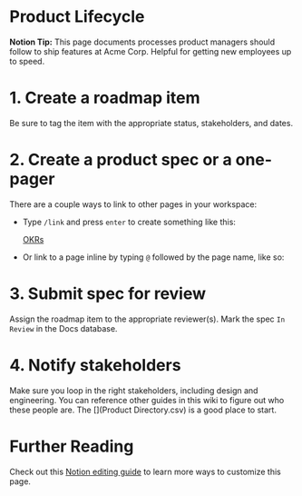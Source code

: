 # Product Lifecycle

**Notion Tip:** This page documents processes product managers should follow to ship features at Acme Corp. Helpful for getting new employees up to speed.

 

# 1. Create a roadmap item

Be sure to tag the item with the appropriate status, stakeholders, and dates. 

# 2. Create a product spec or a one-pager

There are a couple ways to link to other pages in your workspace:

- Type `/link` and press `enter` to create something like this:

    [OKRs](https://www.notion.so/dcfef19ff6dc419db1511ced4a4144af)

- Or link to a page inline by typing `@` followed by the page name, like so: [](https://www.notion.so/dcfef19ff6dc419db1511ced4a4144af)

# 3. Submit spec for review

Assign the roadmap item to the appropriate reviewer(s). Mark the spec `In Review` in the Docs database.

# 4. Notify stakeholders

Make sure you loop in the right stakeholders, including design and engineering. You can reference other guides in this wiki to figure out who these people are. The [](Product Directory.csv) is a good place to start. 

# Further Reading

Check out this [Notion editing guide](https://www.notion.so/notion/Notion-editor-101-create-and-edit-68c7c67047494fdb87d50185429df93e) to learn more ways to customize this page.
